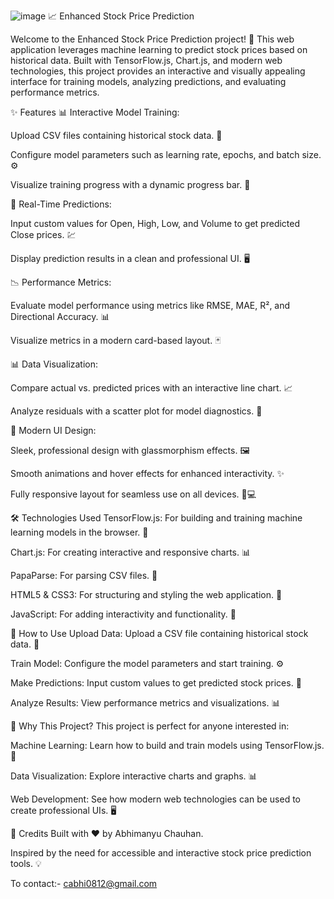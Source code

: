![image](https://github.com/user-attachments/assets/6db8a81e-7760-40ed-bedf-ddc27f9e596d)
📈 Enhanced Stock Price Prediction

Welcome to the Enhanced Stock Price Prediction project! 🚀 This web application leverages machine learning to predict stock prices based on historical data. Built with TensorFlow.js, Chart.js, and modern web technologies, this project provides an interactive and visually appealing interface for training models, analyzing predictions, and evaluating performance metrics.

✨ Features
📊 Interactive Model Training:

Upload CSV files containing historical stock data. 📂

Configure model parameters such as learning rate, epochs, and batch size. ⚙️

Visualize training progress with a dynamic progress bar. 📏



🔮 Real-Time Predictions:

Input custom values for Open, High, Low, and Volume to get predicted Close prices. 💹

Display prediction results in a clean and professional UI. 🖥️



📉 Performance Metrics:

Evaluate model performance using metrics like RMSE, MAE, R², and Directional Accuracy. 📊

Visualize metrics in a modern card-based layout. 🃏



📊 Data Visualization:

Compare actual vs. predicted prices with an interactive line chart. 📈

Analyze residuals with a scatter plot for model diagnostics. 🎯



🎨 Modern UI Design:

Sleek, professional design with glassmorphism effects. 🖼️

Smooth animations and hover effects for enhanced interactivity. ✨

Fully responsive layout for seamless use on all devices. 📱💻



🛠️ Technologies Used
TensorFlow.js: For building and training machine learning models in the browser. 🤖

Chart.js: For creating interactive and responsive charts. 📊

PapaParse: For parsing CSV files. 📄

HTML5 & CSS3: For structuring and styling the web application. 🎨

JavaScript: For adding interactivity and functionality. 🧩



🚀 How to Use
Upload Data: Upload a CSV file containing historical stock data. 📂

Train Model: Configure the model parameters and start training. ⚙️

Make Predictions: Input custom values to get predicted stock prices. 🔮

Analyze Results: View performance metrics and visualizations. 📊



🌟 Why This Project?
This project is perfect for anyone interested in:

Machine Learning: Learn how to build and train models using TensorFlow.js. 🤖

Data Visualization: Explore interactive charts and graphs. 📊

Web Development: See how modern web technologies can be used to create professional UIs. 🖥️



🙏 Credits
Built with ❤️ by Abhimanyu Chauhan.

Inspired by the need for accessible and interactive stock price prediction tools. 💡

To contact:- cabhi0812@gmail.com
